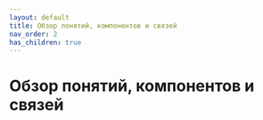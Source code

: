 ```yaml
---
layout: default
title: Обзор понятий, компонентов и связей
nav_order: 2
has_children: true
---
```


# Обзор понятий, компонентов и связей
